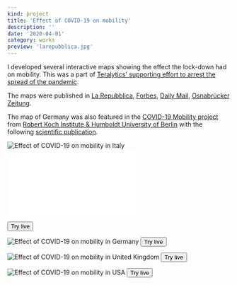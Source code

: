 ```yaml
---
kind: project
title: 'Effect of COVID-19 on mobility'
description: ''
date: '2020-04-01'
category: works
preview: 'larepubblica.jpg'
---
```


I developed several interactive maps showing the effect the lock-down had on mobility.
This was a part of
[Teralytics' supporting effort to arrest the spread of the pandemic](https://www.teralytics.net/mobility-and-covid-19/).

The maps were published in
[La Repubblica](https://lab.gedidigital.it/repubblica/2020/cronaca/coronavirus-mappa-italia-impatto-sulla-mobilita/?ref=RHPPLF-BH-I252606083-C8-P3-S1.8-T1%E2%80%A6),
[Forbes](https://www.forbes.com/sites/jeremybogaisky/2020/04/14/coronavirus-united-states-movement-map/#3d1941615d2f),
[Daily Mail](https://www.dailymail.co.uk/news/article-8222805/Map-shows-peoples-movements-dropped-87-parts-lockdown.html),
[Osnabrücker Zeitung](https://www.noz.de/deutschland-welt/gut-zu-wissen/artikel/2035155/interaktive-landkarte-so-sehr-steht-deutschland-still).

The map of Germany was also featured in the
[COVID-19 Mobility project](https://www.covid-19-mobility.org/)
from [Robert Koch Institute & Humboldt University of Berlin](http://rocs.hu-berlin.de/covid-19-mobility/team/)
with the following [scientific publication](https://arxiv.org/pdf/2007.01583.pdf).

![Effect of COVID-19 on mobility in Italy](it.png)
<embed src="larepubblica-covid.mp4" />

<button href="https://larepubblica.mobility-covid19.teralytics.net" align=center variant=outline>Try live</button>

![Effect of COVID-19 on mobility in Germany](de.png)
<button href="https://mobility-covid19.teralytics.net/?dataset=de" align=center variant=outline>Try live</button>

![Effect of COVID-19 on mobility in United Kingdom](uk.png)
<button href="https://mobility-covid19.teralytics.net/?dataset=uk" align=center variant=outline>Try live</button>

![Effect of COVID-19 on mobility in USA](us.png)
<button href="http://forbes.mobility-covid19.teralytics.net" align=center variant=outline>Try live</button>
